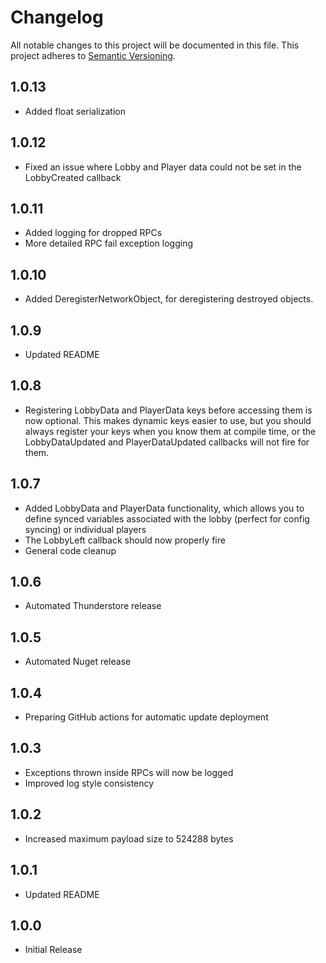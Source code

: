 # Changelog

All notable changes to this project will be documented in this file.
This project adheres to [Semantic Versioning](https://semver.org/spec/v2.0.0.html).

## 1.0.13
- Added float serialization

## 1.0.12
- Fixed an issue where Lobby and Player data could not be set in the LobbyCreated callback

## 1.0.11
- Added logging for dropped RPCs
- More detailed RPC fail exception logging

## 1.0.10
- Added DeregisterNetworkObject, for deregistering destroyed objects.

## 1.0.9
- Updated README

## 1.0.8
- Registering LobbyData and PlayerData keys before accessing them is now optional. This makes dynamic keys easier to use, but you should always register your keys when you know them at compile time, or the LobbyDataUpdated and PlayerDataUpdated callbacks will not fire for them.

## 1.0.7
- Added LobbyData and PlayerData functionality, which allows you to define synced variables associated with the lobby (perfect for config syncing) or individual players
- The LobbyLeft callback should now properly fire
- General code cleanup

## 1.0.6
- Automated Thunderstore release

## 1.0.5
- Automated Nuget release

## 1.0.4
- Preparing GitHub actions for automatic update deployment

## 1.0.3
- Exceptions thrown inside RPCs will now be logged
- Improved log style consistency

## 1.0.2
- Increased maximum payload size to 524288 bytes

## 1.0.1
- Updated README

## 1.0.0
- Initial Release